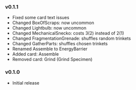 ### v0.1.1
* Fixed some card text issues
* Changed BoxOfScraps: now uncommon
* Changed Lightbulb: now uncommon
* Changed MechanicalSnecko: costs 3(2) instead of 2(1)
* Changed FragmentationGrenade: shuffles random trinkets
* Changed GatherParts: shuffles chosen trinkets
* Renamed Assemble to EnergyBarrier
* Added card: Assemble
* Removed card: Grind (Grind Specimen)

### v0.1.0
* Initial release